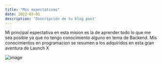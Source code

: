 ```yaml
---
title: "Mis expectativas"
date: 2022-03-01
description: 'Descripción de tu blog post'
---
```


Mi principal espectativa en esta mision es la de aprender todo lo que me sea posible ya que no tengo conocimiento alguno en tema de Backend.
Mis conocimientos en programacion se resumen a los adquiridos en esta gran aventura de Launch X

![image](https://user-images.githubusercontent.com/99220004/162535913-ce8e0123-b182-4376-b1cf-c7e2aeb2148e.png)
